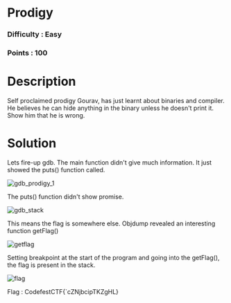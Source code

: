 # Prodigy
### Difficulty : Easy
### Points : 100

# Description
Self proclaimed prodigy Gourav, has just learnt about binaries and compiler. He believes he can hide anything in the binary unless he doesn't print it. Show him that he is wrong.

# Solution
Lets fire-up gdb.
The main function didn't give much information. It just showed the puts() function called.


![gdb_prodigy_1](https://user-images.githubusercontent.com/42334661/44945426-ef24c000-ae06-11e8-8287-6b2739996486.png)


The puts() function didn't show promise.


![gdb_stack](https://user-images.githubusercontent.com/42334661/44945436-2c894d80-ae07-11e8-913a-a9ad73725291.png)


This means the flag is somewhere else. Objdump revealed an interesting function getFlag()


![getflag](https://user-images.githubusercontent.com/42334661/44945458-930e6b80-ae07-11e8-8a23-f509427fb848.png)


Setting breakpoint at the start of the program and going into the getFlag(), the flag is present in the stack.


![flag](https://user-images.githubusercontent.com/42334661/44945492-54c57c00-ae08-11e8-898b-6b864f8069f9.png)


Flag : CodefestCTF{`cZNjbcipTKZgHL}

